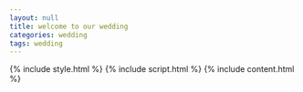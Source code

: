 ```yaml
---
layout: null
title: welcome to our wedding
categories: wedding
tags: wedding
---
```


{% include style.html %}
{% include script.html %}
{% include content.html %}
